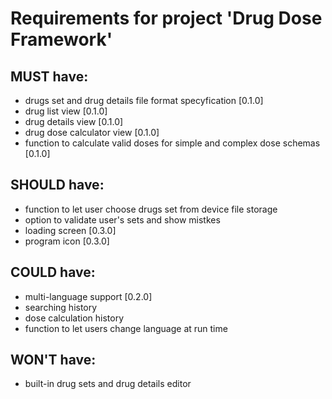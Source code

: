 # Requirements for project 'Drug Dose Framework'

## MUST have:
- drugs set and drug details file format specyfication [0.1.0]
- drug list view [0.1.0]
- drug details view [0.1.0]
- drug dose calculator view [0.1.0]
- function to calculate valid doses for simple and complex dose schemas [0.1.0]

## SHOULD have:
- function to let user choose drugs set from device file storage
- option to validate user's sets and show mistkes
- loading screen [0.3.0]
- program icon [0.3.0]

## COULD have:
- multi-language support [0.2.0]
- searching history
- dose calculation history
- function to let users change language at run time

## WON'T have:
- built-in drug sets and drug details editor 